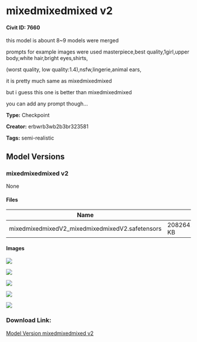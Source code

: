 # mixedmixedmixed v2

#### Civit ID: 7660

<p>this model is abount 8~9 models were merged</p><p>prompts for example images were used masterpiece,best quality,1girl,upper body,white hair,bright eyes,shirts,</p><p>(worst quality, low quality:1.4),nsfw,lingerie,animal ears,</p><p>it is pretty much same as mixedmixedmixed</p><p>but i guess this one is better than mixedmixedmixed</p><p>you can add any prompt though...</p><p></p>

**Type:** Checkpoint

**Creator:** erbwrb3wb2b3br323581

**Tags:** semi-realistic

## Model Versions

### mixedmixedmixed v2

None

#### Files

| Name | Size | Type | Format | Download Url | AutoV1 | AutoV2 | SHA256 | CRC32 | BLAKE3 |
| --- | --- | --- | --- | --- | --- | --- | --- | --- | --- |
| mixedmixedmixedV2_mixedmixedmixedV2.safetensors | 2082642.022460938 KB | Model | SafeTensor | https://civitai.com/api/download/models/8994 | 8C4156AA | 62B1DC91D2 | 62B1DC91D2E070295AA22CBACB6C2AF5B59F6DDCADB6350935C9C0D9B7506D5B | 1E25AF6C | EE187164DCF85B2C115904D780760E253F6BA2681DA4EE850950E5EDBB7D4802 |

#### Images

<p><img src="https://image.civitai.com/xG1nkqKTMzGDvpLrqFT7WA/1b180aeb-d59e-4a13-e42e-7dc540d23f00/width=450/86080.jpeg" /></p>

<p><img src="https://image.civitai.com/xG1nkqKTMzGDvpLrqFT7WA/13b2672e-c976-4db4-bc71-4463e0786300/width=450/86084.jpeg" /></p>

<p><img src="https://image.civitai.com/xG1nkqKTMzGDvpLrqFT7WA/bbb15970-ecca-4809-a5d8-edaa845e2200/width=450/86083.jpeg" /></p>

<p><img src="https://image.civitai.com/xG1nkqKTMzGDvpLrqFT7WA/7f2561fb-6101-4623-ded0-a6f52aede400/width=450/86082.jpeg" /></p>

<p><img src="https://image.civitai.com/xG1nkqKTMzGDvpLrqFT7WA/2059b3a3-694b-4dfe-adb4-eb551ac73f00/width=450/86081.jpeg" /></p>

### Download Link:

[Model Version mixedmixedmixed v2](https://civitai.com/api/download/models/8994)

